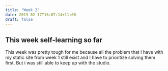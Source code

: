 ```yaml
---
title: "Week 2"
date: 2019-02-17T16:07:14+11:00
draft: false
---
```


## This week self-learning so far

This week was pretty tough for me because all the problem that I have with my static site from week 1 still exist and I have to prioritize solving them first. But i was still able to keep up with the studio. 